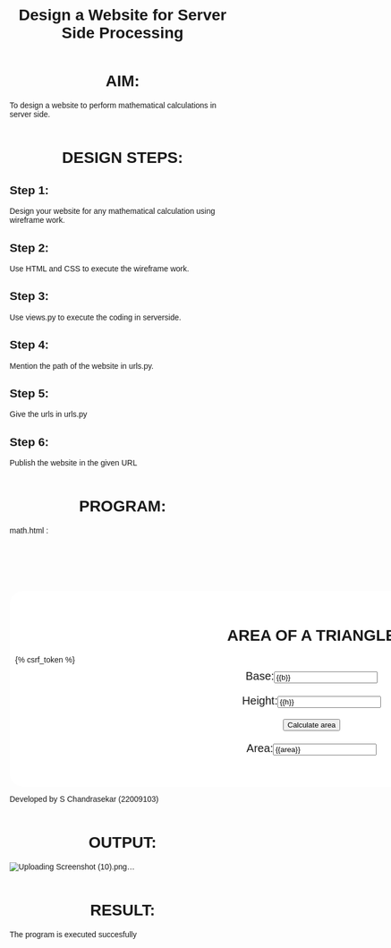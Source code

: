 # Design a Website for Server Side Processing

# AIM:

To design a website to perform mathematical calculations in server side.

# DESIGN STEPS:

## Step 1:
Design your website for any mathematical calculation using wireframe work.



## Step 2:
Use HTML and CSS to execute the wireframe work.




## Step 3:
Use views.py to execute the coding in serverside.



## Step 4:
Mention the path of the website in urls.py.




## Step 5:
Give the urls in urls.py



## Step 6:
Publish the website in the given URL



# PROGRAM:
math.html :

<!DOCTYPE html>
<html>
<head>
    <meta charset='utf-8'>
    <meta http-equiv='X-UA-Compatible' content='IE=edge'>
    <title>Page Title</title>
    <meta name='viewport' content='width=device-width, initial-scale=1'>
    
</head>
<style>
    *{
        box-sizing: border-box;
        font-family:'Lucida Sans', 'Lucida Sans Regular', 'Lucida Grande', 'Lucida Sans Unicode', Geneva, Verdana, sans-serif
    }

    body{
    background-color: rgb(38, 255, 0);
    }

    .container{
    width: 1080px;
    height: 350px;
    margin-top: 100px;
    margin-left: auto;
    margin-right: auto;
    border-radius: 25px;
    border: 10px solid rgb(255, 255, 255);
    box-shadow: inset 0 0 15px rgb(255, 255, 255);
    background-color:rgb(255, 255, 255);
    }
    h1{
        text-align: center;
        text-emphasis-color: red;
        padding-top: 15px;
    }
    .calculate{
        padding-top: 10px;
        padding-bottom: 10px;
        padding-left: 10px;
        padding-right:10px;
        text-align: center;
        font-size: 20px;
    }
</style>
<body>
    <div class="container">
        <h1>AREA OF A TRIANGLE</h1>
        <form method="POST">
            {% csrf_token %}
            <div class="calculate"> 
                Base:<input type="text" name="base" value={{b}}></input><br/>
            </div>
            <div class="calculate">
                Height:<input type="text" name="height" value={{h}}></input><br/>
            </div>
            <div class="calculate">
                <input type="submit" value="Calculate area"></input><br/>
            </div>
            <div class="calculate">
                Area:<input type="text" name="area" value={{area}}></input>
            </div>
        </form>
    </div>
     <p>Developed by S Chandrasekar  (22009103)</p>
</body>
</html>




# OUTPUT:
![Uploading Screenshot (10).png…]()

# RESULT:

The program is executed succesfully
